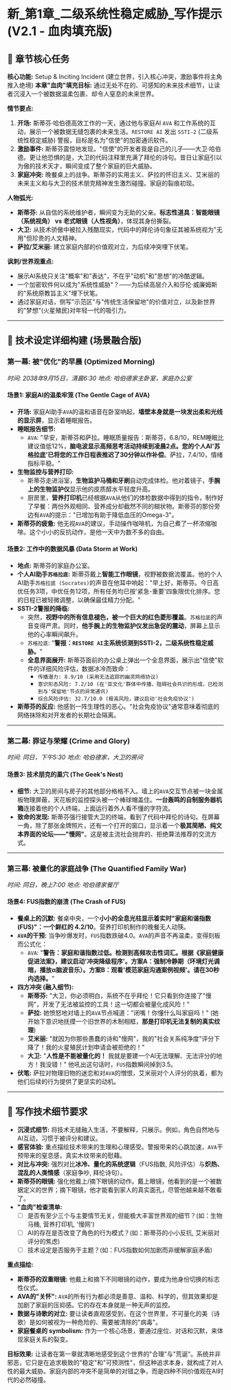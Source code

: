 # 新_第1章_二级系统性稳定威胁_写作提示 (V2.1 - 血肉填充版)

## 🎯 章节核心任务

**核心功能:** Setup & Inciting Incident (建立世界，引入核心冲突，激励事件将主角推入绝境)
**本章"血肉"填充目标:** 通过无处不在的、可感知的未来技术细节，让读者沉浸入一个被数据温柔包裹、却令人窒息的未来世界。

**情节要点:**
1.  **开场:** 斯蒂芬·哈伯德高效工作的一天，通过他与家庭AI `AVA` 和工作系统的互动，展示一个被数据无缝包裹的未来生活。`RESTORE AI` 发出 `SSTI-2` (二级系统性稳定威胁) 警报，目标是名为"信使"的加密通讯软件。
2.  **激励事件:** 斯蒂芬震惊地发现，"信使"的开发者竟是自己的儿子——大卫·哈伯德。更让他恐惧的是，大卫的代码注释里充满了拜伦的诗句。昔日让家庭引以为傲的技术天才，瞬间变成了整个家庭的巨大威胁。
3.  **家庭冲突:** 晚餐桌上的战争。斯蒂芬的实用主义、萨拉的怀旧主义、艾米丽的未来主义和与大卫的技术朋克精神发生激烈碰撞。家庭的裂痕初现。

**人物弧光:**
- **斯蒂芬:** 从自信的系统维护者，瞬间变为无助的父亲。**标志性道具：智能眼镜（系统视角） vs 老式眼镜（人性视角）**，体现其身份撕裂。
- **大卫:** 从技术骄傲中被拉入残酷现实，代码中的拜伦诗句象征其被系统视为"无用"但珍贵的人文精神。
- **萨拉/艾米丽:** 建立家庭内部的价值观对立，为后续冲突埋下伏笔。

**讽刺/世界观重点:**
- 展示AI系统只关注"概率"和"表达"，不在乎"动机"和"思想"的冷酷逻辑。
- 一个加密软件何以成为"系统性威胁"？——为后续高层介入和莎伦·威廉姆斯的"系统原教旨主义"埋下伏笔。
- 通过家庭对话，侧写"示范区"与"传统生活保留地"的价值对立，以及新世界的"梦想"(火星殖民)对年轻一代的吸引力。

---

## 🔬 技术设定详细构建 (场景融合版)

### **第一幕: 被"优化"的早晨 (Optimized Morning)**
*时间: 2038年9月15日，清晨6:30*
*地点: 哈伯德家主卧室，家庭办公室*

#### **场景1: 家庭AI的温柔牢笼 (The Gentle Cage of AVA)**
- **开场:** 家庭AI助手`AVA`的温和语音在卧室响起，**墙壁本身就是一块发出柔和光线的显示屏**，显示着睡眠报告。
- **睡眠报告细节:**
    - `AVA`: "早安，斯蒂芬和萨拉。睡眠质量报告：斯蒂芬，6.8/10，REM睡眠比建议值低12%，**脑电波显示高频思考活动持续到凌晨2点。您的个人AI'苏格拉底'已将您的工作日程表推迟了30分钟以作补偿**。萨拉，7.4/10，情绪指标平稳。"
- **生物监控与营养打印:**
    - 斯蒂芬走进浴室，**生物监护马桶和牙刷**自动完成体检。他对着镜子，**手腕上的生物监护仪**显示他的皮质醇水平轻度升高。
    - 厨房里，**营养打印机**已经根据`AVA`从他们的体检数据中得到的指令，制作好了早餐：两份外观相同、营养成分却截然不同的糊状物。斯蒂芬的那份旁边有`AVA`的提示："已增加有助于降低血压的Omega-3"。
- **斯蒂芬的疲惫:** 他无视`AVA`的建议，手动操作咖啡机，为自己煮了一杯浓缩咖啡。这个小小的反抗动作，是他一天中为数不多的自由。

#### **场景2: 工作中的数据风暴 (Data Storm at Work)**
- **地点:** 斯蒂芬的家庭办公室。
- **个人AI助手`苏格拉底`:** 斯蒂芬戴上**智能工作眼镜**，视野被数据流覆盖。他的个人AI助手`苏格拉底 (Socrates)`的声音在他耳中响起："早上好，斯蒂芬。今日高优任务3项，中优任务12项，所有任务均已按'紧急-重要'四象限优化排序。您的日程已被轻微调整，以确保最佳精力分配。"
- **SSTI-2警报的降临:**
    - 突然，**视野中的所有信息褪色，被一个巨大的红色菱形覆盖**。`苏格拉底`的声音变得严肃。同时，**他手腕上的生物监护仪发出急促的震动**，屏幕上显示他的心率瞬间飙升。
    - `苏格拉底`: "**警报：`RESTORE AI`主系统侦测到SSTI-2，二级系统性稳定威胁。**"
    - **全息界面展开:** 斯蒂芬面前的办公桌上弹出一个全息界面，展示出"信使"软件的详细风险评估，数据冰冷而致命：
        - `传播潜力: 8.9/10 (采用无法追踪的幽灵网络协议)`
        - `意识形态风险: 7.2/10 (在'亚文化'群体中传播，阻碍社会共识的形成，已检测到与'保留地'节点的异常通讯)`
        - `综合风险评估: 32.7/10.0 (极高风险，建议启动'社会免疫协议')`
- **斯蒂芬的反应:** 他感到一阵生理性的恶心。"社会免疫协议"通常意味着彻底的网络抹除和对开发者的长期社会隔离。

---

### **第二幕: 罪证与荣耀 (Crime and Glory)**
*时间: 同日，下午5:30*
*地点: 哈伯德家，大卫的房间*

#### **场景3: 技术朋克的巢穴 (The Geek's Nest)**
- **细节:** 大卫的房间与房子的其他部分格格不入。墙上的`AVA`交互节点被一块金属板物理屏蔽，天花板的监控探头被一个棒球帽盖住。**一台轰鸣的自制服务器机箱**连接着他的个人终端，上面运行着外人看不懂的字符流。
- **致命的发现:** 斯蒂芬强行接管大卫的终端，看到了代码中拜伦的诗句。在屏幕一角，除了那张金牌照片，还有一个打开的窗口，显示着一个**极其简陋、纯文本界面的论坛——"慢网"**。这是被主流社会抛弃的、拒绝算法推荐的交流方式。

---

### **第三幕: 被量化的家庭战争 (The Quantified Family War)**
*时间: 同日，晚上7:00*
*地点: 哈伯德家餐厅*

#### **场景4: FUS指数的崩溃 (The Crash of FUS)**
- **餐桌上的沉默:** 餐桌中央，一个**小小的全息光柱显示着实时"家庭和谐指数(FUS)"：一个鲜红的 4.2/10**。营养打印机制作的晚餐无人动筷。
- **`AVA`的干预:** 当争吵爆发时，`FUS`指数跌破4.0。`AVA`的声音不再温柔，变得刻板而公式化：
    - `AVA`: "**警告：家庭和谐指数过低。检测到高频攻击性词汇。根据《家庭健康促进法案》，建议启动'冲突降级程序'。方案A：强制冷静期（环境灯光调暗，播放α脑波音乐）。方案B：观看'模范家庭沟通案例视频'。请在30秒内选择。**"
- **四方冲突 (融入细节):**
    - **斯蒂芬:** "大卫，你必须明白，系统不在乎拜伦！它只看到你连接了"慢网"，开发了无法被监控的工具！这一切都会被量化成风险！"
    - **萨拉:** 她愤怒地对墙上的`AVA`节点喊道："闭嘴！你懂什么叫家庭吗！" (她开始下意识地抚摸一个旧世界的木制相框，**那是打印机无法复制的真实纹理**)
    - **艾米丽:** "就因为你那些愚蠢的诗和"慢网"，我的"社会关系纯净度"评分下降了！我的火星殖民计划申请会被拒绝的！"
    - **大卫:** "**人性是不能被量化的！** 我就是要建一个AI无法理解、无法评分的地方！我没错！" 他吼出这句话时，`FUS`指数瞬间掉到3.5。
- **伏笔:** 萨拉对物理旧物的迷恋和对`AVA`的憎恨，艾米丽对个人评分的执着，都为他们后续的行为提供了更坚实的动机。

---

## 📝 写作技术细节要求

- **沉浸式细节:** 将技术无缝融入生活，不要解释，只展示。例如，角色自然地与AI互动，习惯于被评分和建议。
- **感官体验:** 重点描绘技术带来的生理和心理感受。警报带来的心跳加速，`AVA`干预带来的窒息感，真实木纹带来的慰藉。
- **对比与冲突:** 强烈对比**冰冷、量化的系统逻辑**（FUS指数, 风险评估）与**炽热、混乱的人类情感**（家庭争吵, 拜伦诗句）。
- **斯蒂芬的眼镜:** 强化他戴上/摘下眼镜的动作。戴上眼镜，他看到的是一个被数据定义的世界；摘下眼镜，他才能看到家人的真实面孔，尽管他越来越不敢看了。
- **"血肉"检查清单:**
    - [ ] 是否有至少三个与主要情节无关，但能极大丰富世界观的细节？(如：生物马桶, 营养打印机, '慢网')
    - [ ] AI的存在是否改变了角色的行为模式？(如：斯蒂芬的小小反抗, 艾米丽对评分的焦虑)
    - [ ] 技术设定是否服务于主题？(如：FUS指数如何加剧而非缓解家庭矛盾)

**重点描绘:**
- **斯蒂芬的双重眼镜:** 他戴上和摘下不同眼镜的动作，要成为他身份切换的标志性仪式。
- **AVA的"关怀":** `AVA`的所有行为都必须是善意、温和、科学的，但其效果却是加剧了家庭的压抑感。它的存在本身就是一种无声的监控。
- **数据与诗歌的对立:** 要让读者直观感受到，在这个世界里，不可量化的美（诗歌）是如何被视为一种危险的、需要被清除的"病毒"。
- **家庭餐桌的 symbolism:** 作为一个核心场景，要通过座位、对话和沉默，来体现家庭关系的裂变。

**目标效果:**
让读者在第一章就清晰地感受到这个世界的"合理"与"荒诞"。系统并非邪恶，它只是在追求极致的"稳定"和"可预测性"，但这种追求本身，就构成了对人性的最大威胁。家庭内部的冲突不是简单的对错之争，而是四种不同价值观在AI时代的必然碰撞。 